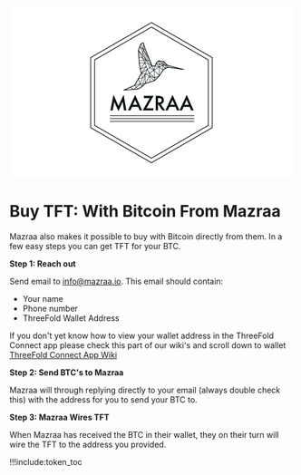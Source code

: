 ![alt](img/mazraa_logo_.jpg)

# Buy TFT: With Bitcoin From Mazraa

Mazraa also makes it possible to buy with Bitcoin directly from them.
In a few easy steps you can get TFT for your BTC.


**Step 1: Reach out**

Send email to [info@mazraa.io](mailto:info@mazraa.io).
This email should contain:
- Your name
- Phone number
- ThreeFold Wallet Address

If you don't yet know how to view your wallet address in the ThreeFold Connect app please check this part of our wiki's and scroll down to wallet [ThreeFold Connect App Wiki](threefold_connect)

**Step 2: Send BTC's to Mazraa**

Mazraa will through replying directly to your email (always double check this) with the address for you to send your BTC to.

**Step 3: Mazraa Wires TFT**

When Mazraa has received the BTC in their wallet, they on their turn will wire the TFT to the address you provided.

!!!include:token_toc